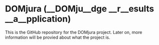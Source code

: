 DOMjura (__DOMju__dge __r__esults __a__pplication)
==================================================

This is the GitHub repository for the DOMjura project. Later on, more information will be provied about what the project is.
